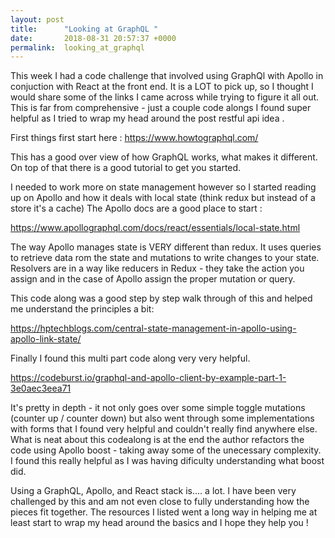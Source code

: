 ```yaml
---
layout: post
title:      "Looking at GraphQL "
date:       2018-08-31 20:57:37 +0000
permalink:  looking_at_graphql
---
```


This week I had a code challenge that involved using GraphQl with Apollo in conjuction with React at the front end. It is a LOT to pick up, so I thought I would share some of the links I came across while trying to figure it all out. 
This is far from comprehensive - just a couple code alongs I found super helpful as I tried to wrap my head around the post restful api idea .

First things first start here :
https://www.howtographql.com/

This has a good over view of how GraphQL works, what makes it different. On top of that there is a good tutorial to get you started.

I needed to work more on state management however so I started reading up on Apollo and how it deals with local state (think redux but instead of a store it's a cache) The Apollo docs are a good place to start :

https://www.apollographql.com/docs/react/essentials/local-state.html


The way Apollo manages state is VERY different than redux. It uses queries to retrieve data rom the state and mutations to write changes to your state. Resolvers are in a way like reducers in Redux - they take the action you assign and in the case of Apollo assign the proper mutation or query. 

This code along was a good step by step walk through of this and helped me understand the principles a bit:

https://hptechblogs.com/central-state-management-in-apollo-using-apollo-link-state/


Finally I found this multi part code along very very helpful. 

https://codeburst.io/graphql-and-apollo-client-by-example-part-1-3e0aec3eea71

It's pretty in depth - it not only goes over some simple toggle mutations (counter up / counter down) but also went through some implementations with forms that I found very helpful and couldn't really find anywhere else.  What is neat about this codealong is at the end the author refactors the code using Apollo boost - taking away some of the unecessary complexity. I found this really helpful as I was having dificulty understanding what boost did. 

Using a GraphQL, Apollo, and React stack is.... a lot. I have been very challenged by this and am not even close to fully understanding how the pieces fit together. The resources I listed went a long way in helping me at least start to wrap my head around the basics and I hope they help you !





